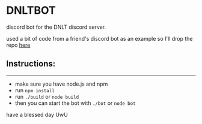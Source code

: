 # DNLTBOT

discord bot for the DNLT discord server.

used a bit of code from a friend's discord bot as an example so I'll drop the repo [here](https://github.com/smogon/porygon-z)

## Instructions:
____

- make sure you have node.js and npm
- run `npm install`
- run `./build` or `node build`
- then you can start the bot with `./bot` or `node bot`

have a blessed day UwU
